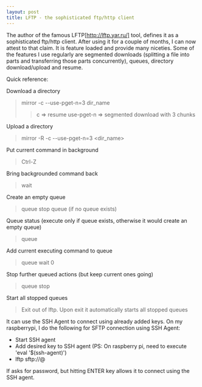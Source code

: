```yaml
---
layout: post
title: LFTP - the sophisticated ftp/http client
---
```


The author of the famous LFTP[http://lftp.yar.ru/] tool, defines it as a sophisticated ftp/http client. After using it for a couple of months, I can now attest to that claim.
It is feature loaded and provide many niceties. Some of the features I use regularly are segmented downloads (splitting a file into parts and transferring those parts concurrently), queues, 
directory download/upload and resume.

Quick reference:

Download a directory
> mirror -c --use-pget-n=3 dir_name 
>
>> c => resume
>> use-pget-n => segmented download with 3 chunks

Upload a directory
> mirror -R -c --use-pget-n=3 <dir_name>

Put current command in background
> Ctrl-Z

Bring backgrounded command back
> wait

Create an empty queue
> queue stop
> queue (if no queue exists)

Queue status (execute only if queue exists, otherwise it would create an empty queue)
> queue

Add current executing command to queue
> queue wait 0

Stop further queued actions (but keep current ones going)
> queue stop

Start all stopped queues
> Exit out of lftp. Upon exit it automatically starts all stopped queues

It can use the SSH Agent to connect using already added keys. On my raspberrypi, I do the following for SFTP connection using SSH Agent:
* Start SSH agent
* Add desired key to SSH agent (PS: On raspberry pi, need to execute 'eval '$(ssh-agent)')
* lftp sftp://<user>@<server>

If asks for password, but hitting ENTER key allows it to connect using the SSH agent. 
